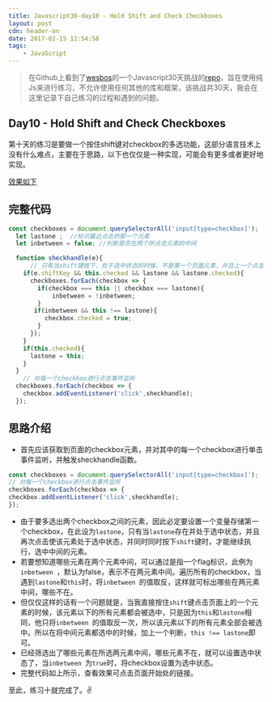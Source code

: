 ```yaml
---
title: Javascript30-day10 - Hold Shift and Check Checkboxes
layout: post
cdn: header-on
date: 2017-02-15 12:54:58
tags:
    - JavaScript
---
```


> 在Github上看到了[wesbos](https://twitter.com/wesbos)的一个Javascript30天挑战的[repo](https://github.com/wesbos/JavaScript30)，旨在使用纯Js来进行练习，不允许使用任何其他的库和框架，该挑战共30天，我会在这里记录下自己练习的过程和遇到的问题。

## Day10 - Hold Shift and Check Checkboxes

第十天的练习是要做一个按住shift键对checkbox的多选功能，这部分语言技术上没有什么难点，主要在于思路，以下也仅仅是一种实现，可能会有更多或者更好地实现。

[效果如下](http://htmlpreview.github.io/?https://github.com/winar-jin/JavaScript30-Challenge/blob/master/10%20-%20Hold%20Shift%20and%20Check%20Checkboxes/index.html)

## 完整代码
```Javascript
const checkboxes = document.querySelectorAll('input[type=checkbox]');
  let lastone ;  //标识最近点击的那一个元素
  let inbetween = false; //判断是否在两个所点击元素的中间

  function sheckhandle(e){
	  // 只有当shift键按下，处于选中状态的时候，不是第一个页面元素，并且上一个点击的元素处于选中状态的时候，才触发多选事件
    if(e.shiftKey && this.checked && lastone && lastone.checked){
      checkboxes.forEach(checkbox => {
        if(checkbox === this || checkbox === lastone){
	        inbetween = !inbetween;
        }
       if(inbetween && this !== lastone){
          checkbox.checked = true;
        }
      });
	}
    if(this.checked){
      lastone = this;
    }
  }
	// 对每一个checkbox进行点击事件监听
  checkboxes.forEach(checkbox => {
    checkbox.addEventListener('click',sheckhandle);
  });
```

## 思路介绍
* 首先应该获取到页面的checkbox元素，并对其中的每一个checkbox进行单击事件监听，并触发sheckhandle函数。
```Javascript
const checkboxes = document.querySelectorAll('input[type=checkbox]');
// 对每一个checkbox进行点击事件监听
checkboxes.forEach(checkbox => {
checkbox.addEventListener('click',sheckhandle);
});
```
* 由于要多选出两个checkbox之间的元素，因此必定要设置一个变量存储第一个checkbox，在此设为`lastone`，只有当`lastone`存在并处于选中状态，并且再次点击使该元素处于选中状态，并同时同时按下`shift`键时，才能继续执行，选中中间的元素。
* 若要想知道哪些元素在两个元素中间，可以通过是指一个flag标识，此例为`inbetween `，默认为false，表示不在两元素中间。遍历所有的checkbox，当遇到`lastone`和`this`时，将`inbetween `的值取反，这样就可标出哪些在两元素中间，哪些不在。
* 但仅仅这样的话有一个问题就是，当我直接按住`shift`键点击页面上的一个元素的时候，该元素以下的所有元素都会被选中，只是因为`this`和`lastone`相同，他只将`inbetween `的值取反一次，所以该元素以下的所有元素全部会被选中。所以在将中间元素都选中的时候，加上一个判断，`this !== lastone`即可。
* 已经筛选出了哪些元素在所选两元素中间，哪些元素不在，就可以设置选中状态了，当`inbetween `为`true`时，将checkbox设置为选中状态。
* 完整代码如上所示，查看效果可点击页面开始处的链接。

至此，练习十就完成了。✌️